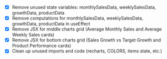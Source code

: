 - [x] Remove unused state variables: monthlySalesData, weeklySalesData, growthData, productData
- [x] Remove computations for monthlySalesData, weeklySalesData, growthData, productData in useEffect
- [x] Remove JSX for middle charts grid (Average Monthly Sales and Average Weekly Sales cards)
- [x] Remove JSX for bottom charts grid (Sales Growth vs Target Growth and Product Performance cards)
- [x] Clean up unused imports and code (recharts, COLORS, items state, etc.)
